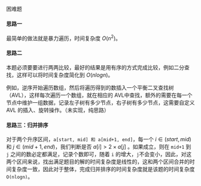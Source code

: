 困难题



#### 思路一

最简单的做法就是暴力遍历，时间复杂度 $O(n^2)$。



#### 思路二

本题必须要要进行两两比较，最好的结果是用有序的方式完成比较，例如二分查找，这样可以将时间复杂度简化到 $O(nlogn)$。

例如，逆序开始遍历数组，然后将遍历得到的数插入一个平衡二叉查找树（AVL），这样每次遍历一个数组，就在相应的 AVL中查找，额外的需要在每一个节点中维护一组数据，记录左子树有多少节点，右子树有多少节点，这需要自定义 AVL 的插入、旋转操作。（未实现，纯思路）



#### 思路三：归并排序

对于两个升序区间，`a[start, mid] 和 a[mid+1, end]`，每一个 $i \in (start, mid)$ 和 $j \in (mid+1, end)$，我们判断是否 $a[i] > 2 \times a[j]$ 。如果成立，则在 `mid+1` 到 `j` 之间的数必定都满足，记录个数即可，随着 `i` 的增大，`j`不会变小，因此，对这两个区间来说，找出满足题目的解的时间复杂度是线性的，这和两个区间合并的时间复杂度一致，因此对于整体，完成归并排序的时间复杂度就是该题的时间复杂度 `O(nlogn)`。

